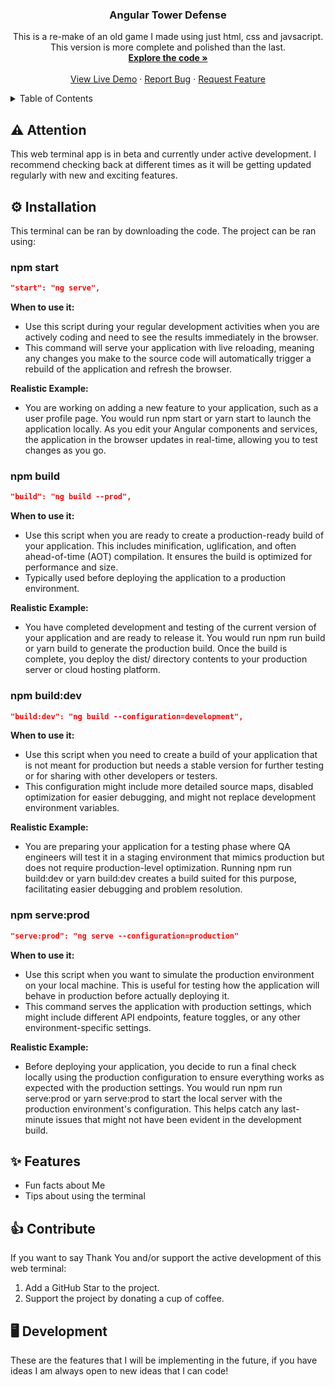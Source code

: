 <div align="center">
  <h3 align="center">Angular Tower Defense</h3>

  <p align="center">
    This is a re-make of an old game I made using just html, css and javsacript. This version is more complete and polished than the last.
    <br />
    <a href="https://github.com/aaron-soto/angular-tower-defense"><strong>Explore the code »</strong></a>
    <br />
    <br />
    <a href="https://angular-tower-defense.vercel.app/">View Live Demo</a>
    ·
    <a href="https://github.com/aaron-soto/terminal-app/issues/new?assignees=&labels=bug&projects=&template=bug_report.md&title=Issue%3A+Bug+report+%F0%9F%90%9E">Report Bug</a>
    ·
    <a href="https://github.com/aaron-soto/terminal-app/issues/new?assignees=&labels=enhancement&projects=&template=feature_request.md&title=Issue%3A+Feature+Request+%F0%9F%9A%80">Request Feature</a>
  </p>
</div>

<!-- TABLE OF CONTENTS -->
<details>
  <summary>Table of Contents</summary>
  <ol>
    <li><a href="#⚠️-attention">Attention</a></li>
    <li><a href="#⚙️-installation">Installation</a></li>
    <li><a href="#✨-features">Features</a></li>
    <li><a href="#👍-contribute">Contribute</a></li>
    <li><a href="#🖥️-development">Development</a></li>
  </ol>
</details>

## ⚠️ Attention

This web terminal app is in beta and currently under active development. I recommend checking back at different times as it will be getting updated regularly with new and exciting features.

## ⚙️ Installation

This terminal can be ran by downloading the code. The project can be ran using:

### npm start

```json
"start": "ng serve",
```

**When to use it:**

- Use this script during your regular development activities when you are actively coding and need to see the results immediately in the browser.
- This command will serve your application with live reloading, meaning any changes you make to the source code will automatically trigger a rebuild of the application and refresh the browser.

**Realistic Example:**

- You are working on adding a new feature to your application, such as a user profile page. You would run npm start or yarn start to launch the application locally. As you edit your Angular components and services, the application in the browser updates in real-time, allowing you to test changes as you go.

### npm build

```json
"build": "ng build --prod",
```

**When to use it:**

- Use this script when you are ready to create a production-ready build of your application. This includes minification, uglification, and often ahead-of-time (AOT) compilation. It ensures the build is optimized for performance and size.
- Typically used before deploying the application to a production environment.

**Realistic Example:**

- You have completed development and testing of the current version of your application and are ready to release it. You would run npm run build or yarn build to generate the production build. Once the build is complete, you deploy the dist/ directory contents to your production server or cloud hosting platform.

### npm build:dev

```json
"build:dev": "ng build --configuration=development",
```

**When to use it:**

- Use this script when you need to create a build of your application that is not meant for production but needs a stable version for further testing or for sharing with other developers or testers.
- This configuration might include more detailed source maps, disabled optimization for easier debugging, and might not replace development environment variables.

**Realistic Example:**

- You are preparing your application for a testing phase where QA engineers will test it in a staging environment that mimics production but does not require production-level optimization. Running npm run build:dev or yarn build:dev creates a build suited for this purpose, facilitating easier debugging and problem resolution.

### npm serve:prod

```json
"serve:prod": "ng serve --configuration=production"
```

**When to use it:**

- Use this script when you want to simulate the production environment on your local machine. This is useful for testing how the application will behave in production before actually deploying it.
- This command serves the application with production settings, which might include different API endpoints, feature toggles, or any other environment-specific settings.

**Realistic Example:**

- Before deploying your application, you decide to run a final check locally using the production configuration to ensure everything works as expected with the production settings. You would run npm run serve:prod or yarn serve:prod to start the local server with the production environment's configuration. This helps catch any last-minute issues that might not have been evident in the development build.

## ✨ Features

- Fun facts about Me
- Tips about using the terminal

## 👍 Contribute

If you want to say Thank You and/or support the active development of this web terminal:

1. Add a GitHub Star to the project.
2. Support the project by donating a cup of coffee.

## 🖥️ Development

These are the features that I will be implementing in the future, if you have ideas I am always open to new ideas that I can code!
